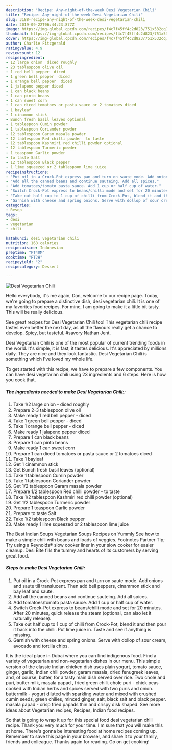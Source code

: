 ```yaml
---
description: "Recipe: Any-night-of-the-week Desi Vegetarian Chili"
title: "Recipe: Any-night-of-the-week Desi Vegetarian Chili"
slug: 3188-recipe-any-night-of-the-week-desi-vegetarian-chili
date: 2019-09-22T06:44:23.877Z
image: https://img-global.cpcdn.com/recipes/f4c7f45ff4c2d823/751x532cq70/desi-vegetarian-chili-recipe-main-photo.jpg
thumbnail: https://img-global.cpcdn.com/recipes/f4c7f45ff4c2d823/751x532cq70/desi-vegetarian-chili-recipe-main-photo.jpg
cover: https://img-global.cpcdn.com/recipes/f4c7f45ff4c2d823/751x532cq70/desi-vegetarian-chili-recipe-main-photo.jpg
author: Charlie Fitzgerald
ratingvalue: 4.9
reviewcount: 12
recipeingredient:
- 12 large onion  diced roughly
- 23 tablespoon olive oil
- 1 red bell pepper  diced
- 1 green bell pepper  diced
- 1 orange bell pepper  diced
- 1 jalapeno pepper diced
- 1 can black beans
- 1 can pinto beans
- 1 can sweet corn
- 1 can diced tomatoes or pasta sauce or 2 tomatoes diced
- 1 bayleaf
- 1 cinammon stick
- Bunch fresh basil leaves optional
- 1 tablespoon Cumin powder
- 1 tablespoon Coriander powder
- 12 tablespoon Garam masala powder
- 12 tablespoon Red chilli powder  to taste
- 12 tablespoon Kashmiri red chilli powder optional
- 12 tablespoon Turmeric powder
- 1 teaspoon Garlic powder
- to taste Salt
- 12 tablespoon Black pepper
- 1 lime squeezed or 2 tablespoon lime juice
recipeinstructions:
- "Put oil in a Crock-Pot express pan and turn on saute mode. Add onions and saute till translucent. Then add bell peppers, cinammon stick and bay leaf and saute."
- "Add all the canned beans and continue sauteing. Add all spices."
- "Add tomatoes/tomato pasta sauce. Add 1 cup or half cup of water."
- "Switch Crock-Pot express to beans/chilli mode and set for 20 minutes. After 20 minutes, quick release the steam (optional, can also let it naturally release)."
- "Take out half cup to 1 cup of chilli from Crock-Pot, blend it and then pour it back into the chilli. Put lime juice in. Taste and see if anything is missing."
- "Garnish with cheese and spring onions. Serve with dollop of sour cream, avocado and tortilla chips."
categories:
- Resep
tags:
- desi
- vegetarian
- chili

katakunci: desi vegetarian chili
nutrition: 168 calories
recipecuisine: Indonesian
preptime: "PT40M"
cooktime: "PT2H"
recipeyield: "2"
recipecategory: Dessert

---
```



![Desi Vegetarian Chili](https://img-global.cpcdn.com/recipes/f4c7f45ff4c2d823/751x532cq70/desi-vegetarian-chili-recipe-main-photo.jpg)

Hello everybody, it's me again, Dan, welcome to our recipe page. Today, we're going to prepare a distinctive dish, desi vegetarian chili. It is one of my favorites food recipes. For mine, I am going to make it a little bit tasty. This will be really delicious.

See great recipes for Desi Vegetarian Chili too! This vegetarian chili recipe tastes even better the next day, as all the flavours really get a chance to develop. Spicy, but tasteful. #savory Nathan Jent.

Desi Vegetarian Chili is one of the most popular of current trending foods in the world. It's simple, it is fast, it tastes delicious. It's appreciated by millions daily. They are nice and they look fantastic. Desi Vegetarian Chili is something which I've loved my whole life.


To get started with this recipe, we have to prepare a few components. You can have desi vegetarian chili using 23 ingredients and 6 steps. Here is how you cook that.

##### The ingredients needed to make Desi Vegetarian Chili::

1. Take 1/2 large onion - diced roughly
1. Prepare 2-3 tablespoon olive oil
1. Make ready 1 red bell pepper - diced
1. Take 1 green bell pepper - diced
1. Take 1 orange bell pepper - diced
1. Make ready 1 jalapeno pepper diced
1. Prepare 1 can black beans
1. Prepare 1 can pinto beans
1. Make ready 1 can sweet corn
1. Prepare 1 can diced tomatoes or pasta sauce or 2 tomatoes diced
1. Take 1 bayleaf
1. Get 1 cinammon stick
1. Get Bunch fresh basil leaves (optional)
1. Take 1 tablespoon Cumin powder
1. Take 1 tablespoon Coriander powder
1. Get 1/2 tablespoon Garam masala powder
1. Prepare 1/2 tablespoon Red chilli powder - to taste
1. Take 1/2 tablespoon Kashmiri red chilli powder (optional)
1. Get 1/2 tablespoon Turmeric powder
1. Prepare 1 teaspoon Garlic powder
1. Prepare to taste Salt
1. Take 1/2 tablespoon Black pepper
1. Make ready 1 lime squeezed or 2 tablespoon lime juice


The Best Indian Soups Vegetarian Soups Recipes on Yummly See how to make a simple chili with beans and loads of veggies. Footnotes Partner Tip; Try using a Reynolds® slow cooker liner in your slow cooker for easier cleanup. Desi Bite fills the tummy and hearts of its customers by serving great food. 

##### Steps to make Desi Vegetarian Chili:

1. Put oil in a Crock-Pot express pan and turn on saute mode. Add onions and saute till translucent. Then add bell peppers, cinammon stick and bay leaf and saute.
1. Add all the canned beans and continue sauteing. Add all spices.
1. Add tomatoes/tomato pasta sauce. Add 1 cup or half cup of water.
1. Switch Crock-Pot express to beans/chilli mode and set for 20 minutes. After 20 minutes, quick release the steam (optional, can also let it naturally release).
1. Take out half cup to 1 cup of chilli from Crock-Pot, blend it and then pour it back into the chilli. Put lime juice in. Taste and see if anything is missing.
1. Garnish with cheese and spring onions. Serve with dollop of sour cream, avocado and tortilla chips.


It is the ideal place in Dubai where you can find indigenous food. Find a variety of vegetarian and non-vegetarian dishes in our menu. This simple version of the classic Indian chicken dish uses plain yogurt, tomato sauce, ginger, garlic, Indian chili powder, garam masala, dried fenugreek leaves, and, of course, butter, for a tasty main dish served over rice. Two chole and puri, butter milk, masala papad , fried green chili. chole puri - chick peas cooked with Indian herbs and spices served with two puris and onion. buttermilk - yogurt diluted with sparkling water and mixed with crushed cumin seeds, green chilies, minced ginger, salt, black salt and black pepper. masala papad - crisp fried papads thin and crispy disk shaped. See more ideas about Vegetarian recipes, Recipes, Indian food recipes. 

So that is going to wrap it up for this special food desi vegetarian chili recipe. Thank you very much for your time. I'm sure that you will make this at home. There's gonna be interesting food at home recipes coming up. Remember to save this page in your browser, and share it to your family, friends and colleague. Thanks again for reading. Go on get cooking!
